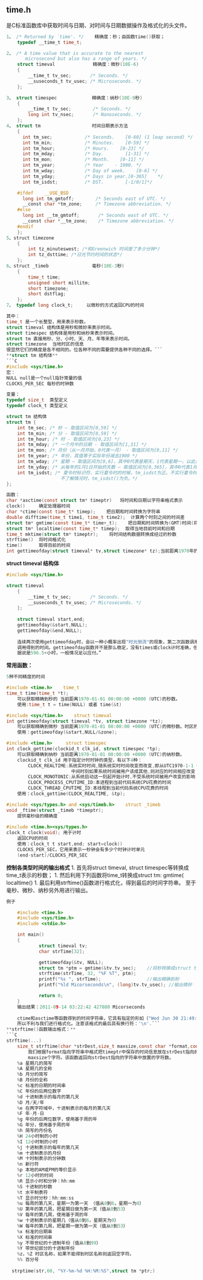 
## time.h

 是C标准函数库中获取时间与日期、对时间与日期数据操作及格式化的头文件。

```C
1、 /* Returned by `time'. */    精确度：秒；由函数time()获取；
    typedef __time_t time_t;

2、 /* A time value that is accurate to the nearest
       microsecond but also has a range of years. */
    struct timeval              精确度：微秒(10E-6)
    {
        __time_t tv_sec;       /* Seconds. */
        __suseconds_t tv_usec; /* Microseconds. */
    };

3、 struct timespec             精确度：纳秒(10E-9秒)
    {
        __time_t tv_sec;        /* Seconds. */
        long int tv_nsec;       /* Nanoseconds. */
    };
4、 struct tm                   时间日期表示方法                 
    {
      int tm_sec;            /* Seconds.    [0-60] (1 leap second) */
      int tm_min;            /* Minutes.    [0-59] */
      int tm_hour;           /* Hours.    [0-23] */
      int tm_mday;           /* Day.        [1-31] */
      int tm_mon;            /* Month.    [0-11] */
      int tm_year;           /* Year    - 1900. */
      int tm_wday;           /* Day of week.    [0-6] */
      int tm_yday;           /* Days in year.[0-365]    */
      int tm_isdst;          /* DST.        [-1/0/1]*/

    #ifdef    __USE_BSD
      long int tm_gmtoff;        /* Seconds east of UTC. */
      __const char *tm_zone;     /* Timezone abbreviation. */
    #else
      long int __tm_gmtoff;       /* Seconds east of UTC. */
      __const char *__tm_zone;    /* Timezone abbreviation. */
    #endif
    };
5、struct timezone  
    {  
        int tz_minuteswest; /*和Greenwich 时间差了多少分钟*/  
        int tz_dsttime; /*日光节约时间的状态*/  
    }; 
6、struct _timeb                毫秒(10E-3秒)
    {  
        time_t time;  
        unsigned short millitm;  
        short timezone;  
        short dstflag;  
    }; 
7、 typedef long clock_t;     以微秒的方式返回CPU的时间

其中：
time_t 是一个长整型，用来表示秒数。
struct timeval 结构体是用秒和微妙来表示时间。
struct timespec 结构体是用秒和纳秒来表示时间。
struct tm 直接用秒、分、小时、天、月、年等来表示时间。
struct timezone  当地时区的信息
很显然它们的精度是各不相同的。位各种不同的需要提供各种不同的选择。```
**struct tm 结构体**
```C
#include <sys/time.h>
宏：
NULL null是一个null指针常量的值
CLOCKS_PER_SEC 每秒的时钟数

变量：
typedef size_t  类型定义
typedef clock_t 类型定义

struct tm 结构体
struct tm {
    int tm_sec; /* 秒 – 取值区间为[0,59] */
    int tm_min; /* 分 - 取值区间为[0,59] */
    int tm_hour; /* 时 - 取值区间为[0,23] */
    int tm_mday; /* 一个月中的日期 - 取值区间为[1,31] */
    int tm_mon; /* 月份（从一月开始，0代表一月） - 取值区间为[0,11] */
    int tm_year; /* 年份，其值等于实际年份减去1900 */
    int tm_wday; /* 星期 – 取值区间为[0,6]，其中0代表星期天，1代表星期一，以此类推 */
    int tm_yday; /* 从每年的1月1日开始的天数 – 取值区间为[0,365]，其中0代表1月1日，1代表1月2日，以此类推 */
    int tm_isdst; /* 夏令时标识符，实行夏令时的时候，tm_isdst为正。不实行夏令时的进候，tm_isdst为0；
                    不了解情况时，tm_isdst()为负。*/ 
};

函数：
char *asctime(const struct tm* timeptr)   将时间和日期以字符串格式表示
clock()     确定处理器时间
char *ctime(const time_t* timep);    把日期和时间转换为字符串
double difftime(time_t time1, time_t time2);  计算两个时刻之间的时间差
struct tm* gmtime(const time_t* time+_t);    把日期和时间转换为(GMT)时间(将time_t转换成struct tm) 
struct tm* localtime(const time_t* timep);  取得当地目前时间和日期
time_t mktime(struct tm* timeptr);    将时间结构数据转换成经过的秒数
strftime()  将时间格式化
time()      取得目前的时间
int gettimeofday(struct timeval* tv,struct timezone* tz);当前距离1970年的秒数和微妙数，一般不用后面的时区tz
```
**struct timeval 结构体**
```C
#include <sys/time.h>

struct timeval
    {
        __time_t tv_sec;       /* Seconds. */
        __suseconds_t tv_usec; /* Microseconds. */
    };
    
    struct timeval start,end;
	gettimeofday(&start,NULL);
	gettimeofday(&end,NULL);
	
	连续两次使用gettimeofday时，会以一种小概率出现"时光倒流"的现象，第二次函数调用得到的时间要小于或说早于第一次
	调用得到的时间。gettimeofday函数并不是那么稳定，没有times或clock计时准确，但它们用法相似。clock有计时限制，
	据说是596.5+小时，一般情况足以应付。”
```
**常用函数：**
```C
5种不同精度的时间

#include <time.h>    time_t
time_t time(time_t *t);
    可以获取精确到秒的 当前距离1970-01-01 00:00:00 +0000 (UTC)的秒数。
    使用:time_t t = time(NULL) 或者 time(&t)

#include <sys/time.h>    struct timeval
int gettimeofday(struct timeval *tv, struct timezone *tz);
    可以获取精确到微秒 当前距离1970-01-01 00:00:00 +0000 (UTC)的微秒数。时区的信息放到tz结构中(可用NULL)
    使用：gettimeofday(&start,NULL/&zone);

#include <time.h>     struct timespec
int clock_gettime(clockid_t clk_id, struct timespec *tp);
    可以获取精确到纳秒 当前距离1970-01-01 00:00:00 +0000 (UTC)的纳秒数。
    clockid_t clk_id 用于指定计时时钟的类型，有以下4种：  
        CLOCK_REALTIME:系统实时时间,随系统实时时间改变而改变,即从UTC1970-1-1 0:0:0开始计时,
                        中间时刻如果系统时间被用户该成其他,则对应的时间相应改变  
        CLOCK_MONOTONIC:从系统启动这一刻起开始计时,不受系统时间被用户改变的影响  
        CLOCK_PROCESS_CPUTIME_ID:本进程到当前代码系统CPU花费的时间  
        CLOCK_THREAD_CPUTIME_ID:本线程到当前代码系统CPU花费的时间 
    使用：clock_gettime(CLOCK_REALTIME, &tp); 

#include <sys/types.h> and <sys/timeb.h>    struct _timeb 
void _ftime(struct _timeb *timeptr); 
    提供毫秒级的精确度
    
#include <time.h><sys/types.h>
clock_t clock(void); 用于计时
    返回CPU的时间
    使用：clock_t t start,end; start=clock()
    CLOCKS_PER_SEC，它用来表示一秒钟会有多少个时钟计时单元
    (end-start)/CLOCKS_PER_SEC
```
**控制各类型时间的输出格式**
1. 
首先将struct timeval, struct timespec等转换成time_t表示的秒数；
1. 
然后利用下列函数将time_t转换成struct tm: gmtime( localtime()
1. 
最后利用strftime()函数进行格式化，得到最后的时间字符串。
        至于毫秒、微秒、纳秒另外用进行输出。
```C
例子

    #include <time.h>
    #include <sys/time.h>
    #include <stdio.h>

    int main()
    {
            struct timeval tv;
            char strTime[32];

            gettimeofday(&tv, NULL);
            struct tm *ptm = gmtime(&tv.tv_sec);    //将秒转换成struct tm的形式
            strftime(strTime, 32, "%F %T", ptm);
            printf("%s ", strTime);                 //输出精确到秒
            printf("%ld Micorseconds\n", (long)tv.tv_usec); //输出微秒

            return 0;
    }
    输出结果：2011-09-14 03:22:42 427880 Micorseconds
    
    ctime和asctime等函数得到的时间字符串，它具有指定的形如（"Wed Jun 30 21:49:08 1993\n"）的格式，
    所以不利与我们进行格式化。注意该格式的最后具有换行符：'\n'.```
**strftime()函数输出格式：**
```C 
strftime(...)
    size_t strftime(char *strDest,size_t maxsize,const char *format,const struct tm *timeptr);
        我们根据format指向字符串中格式把timeptr中保存的时间信息放在strDest指向的字符串中，最多向strDest中存放
        maxsize个字符。该函数返回向strDest指向的字符串中放置的字符数。
    %a 星期几的简写
    %A 星期几的全称
    %b 月分的简写
    %B 月份的全称
    %c 标准的日期的时间串
    %C 年份的后两位数字
    %d 十进制表示的每月的第几天
    %D 月/天/年
    %e 在两字符域中，十进制表示的每月的第几天
    %F 年-月-日
    %g 年份的后两位数字，使用基于周的年
    %G 年分，使用基于周的年
    %h 简写的月份名
    %H 24小时制的小时
    %I 12小时制的小时
    %j 十进制表示的每年的第几天
    %m 十进制表示的月份
    %M 十时制表示的分钟数
    %n 新行符
    %p 本地的AM或PM的等价显示
    %r 12小时的时间
    %R 显示小时和分钟：hh:mm
    %S 十进制的秒数
    %t 水平制表符
    %T 显示时分秒：hh:mm:ss
    %u 每周的第几天，星期一为第一天 （值从0到6，星期一为0）
    %U 第年的第几周，把星期日做为第一天（值从0到53）
    %V 每年的第几周，使用基于周的年
    %w 十进制表示的星期几（值从0到6，星期天为0）
    %W 每年的第几周，把星期一做为第一天（值从0到53）
    %x 标准的日期串
    %X 标准的时间串
    %y 不带世纪的十进制年份（值从0到99）
    %Y 带世纪部分的十进制年份
    %z，%Z 时区名称，如果不能得到时区名称则返回空字符。
    %% 百分号
      
  strptime(str,60, "%Y-%m-%d %H:%M:%S",struct tm *ptr;)
  ```